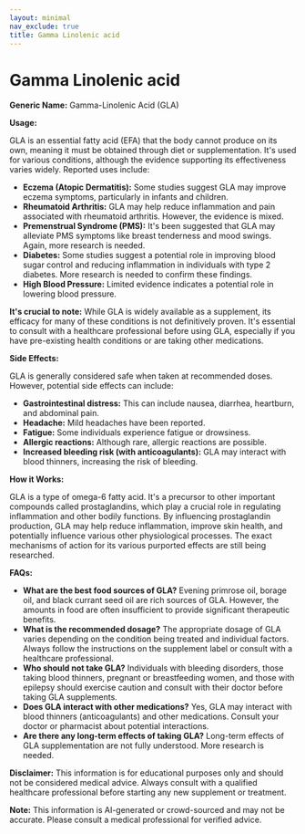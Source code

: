 ```yaml
---
layout: minimal
nav_exclude: true
title: Gamma Linolenic acid
---
```


# Gamma Linolenic acid

**Generic Name:** Gamma-Linolenic Acid (GLA)

**Usage:**

GLA is an essential fatty acid (EFA) that the body cannot produce on its own, meaning it must be obtained through diet or supplementation.  It's used for various conditions, although the evidence supporting its effectiveness varies widely.  Reported uses include:

* **Eczema (Atopic Dermatitis):**  Some studies suggest GLA may improve eczema symptoms, particularly in infants and children.
* **Rheumatoid Arthritis:**  GLA may help reduce inflammation and pain associated with rheumatoid arthritis. However, the evidence is mixed.
* **Premenstrual Syndrome (PMS):**  It's been suggested that GLA may alleviate PMS symptoms like breast tenderness and mood swings. Again, more research is needed.
* **Diabetes:**  Some studies suggest a potential role in improving blood sugar control and reducing inflammation in individuals with type 2 diabetes.  More research is needed to confirm these findings.
* **High Blood Pressure:**  Limited evidence indicates a potential role in lowering blood pressure.

**It's crucial to note:**  While GLA is widely available as a supplement, its efficacy for many of these conditions is not definitively proven.  It's essential to consult with a healthcare professional before using GLA, especially if you have pre-existing health conditions or are taking other medications.


**Side Effects:**

GLA is generally considered safe when taken at recommended doses.  However, potential side effects can include:

* **Gastrointestinal distress:**  This can include nausea, diarrhea, heartburn, and abdominal pain.
* **Headache:**  Mild headaches have been reported.
* **Fatigue:**  Some individuals experience fatigue or drowsiness.
* **Allergic reactions:** Although rare, allergic reactions are possible.
* **Increased bleeding risk (with anticoagulants):** GLA may interact with blood thinners, increasing the risk of bleeding.


**How it Works:**

GLA is a type of omega-6 fatty acid.  It's a precursor to other important compounds called prostaglandins, which play a crucial role in regulating inflammation and other bodily functions.  By influencing prostaglandin production, GLA may help reduce inflammation, improve skin health, and potentially influence various other physiological processes.  The exact mechanisms of action for its various purported effects are still being researched.


**FAQs:**

* **What are the best food sources of GLA?**  Evening primrose oil, borage oil, and black currant seed oil are rich sources of GLA.  However, the amounts in food are often insufficient to provide significant therapeutic benefits.
* **What is the recommended dosage?** The appropriate dosage of GLA varies depending on the condition being treated and individual factors.  Always follow the instructions on the supplement label or consult with a healthcare professional.
* **Who should not take GLA?** Individuals with bleeding disorders, those taking blood thinners, pregnant or breastfeeding women, and those with epilepsy should exercise caution and consult with their doctor before taking GLA supplements.
* **Does GLA interact with other medications?**  Yes, GLA may interact with blood thinners (anticoagulants) and other medications. Consult your doctor or pharmacist about potential interactions.
* **Are there any long-term effects of taking GLA?** Long-term effects of GLA supplementation are not fully understood.  More research is needed.


**Disclaimer:** This information is for educational purposes only and should not be considered medical advice.  Always consult with a qualified healthcare professional before starting any new supplement or treatment.


**Note:** This information is AI-generated or crowd-sourced and may not be accurate. Please consult a medical professional for verified advice.